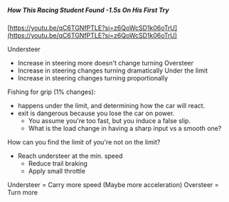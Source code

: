 ##### How This Racing Student Found -1.5s On His First Try
[https://youtu.be/qC6TGNfPTLE?si=z6QoWcSD1k06oTrU](https://youtu.be/qC6TGNfPTLE?si=z6QoWcSD1k06oTrU)

Understeer
- Increase in steering more doesn't change turning
Oversteer
- Increase in steering changes turning dramatically
Under the limit
- Increase in steering changes turning proportionally

Fishing for grip (1% changes):
- happens under the limit, and determining how the car will react.
- exit is dangerous because you lose the car on power.
	- You assume you're too fast, but you induce a false slip.
	- What is the load change in having a sharp input vs a smooth one?

How can you find the limit of you're not on the limit?
- Reach understeer at the min. speed
	- Reduce trail braking
	- Apply small throttle

Understeer = Carry more speed (Maybe more acceleration)
Oversteer = Turn more